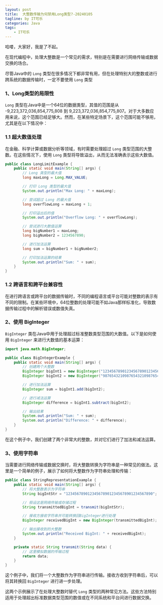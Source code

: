 ```yaml
---
layout: post
title:  大整数传输为何禁用Long类型?-20240105
tagline: by IT可乐
categories: Java
tags: 
    - IT可乐
---
```


哈喽，大家好，我是了不起。  

在现代编程中，处理大整数是一个常见的需求，特别是在需要进行网络传输或数据交换的场合。

尽管Java中的 `Long` 类型在很多情况下都非常有用，但在处理特别大的整数或进行跨系统的数据传输时，一定不要使用 `Long` 类型

<!--more-->

### 1、Long类型的局限性

`Long` 类型在Java中是一个64位的数据类型，其值的范围是从 -9,223,372,036,854,775,808 到  9,223,372,036,854,775,807。对于大多数应用来说，这个范围已经足够大。然而，在某些特定场景下，这个范围可能不够用，尤其是在以下情况中：

### 1.1 超大数值处理

在金融、科学计算或数据分析等领域，有时需要处理超过 `Long` 类型范围的大整数。在这些情况下，使用 `Long` 类型将导致溢出，从而无法准确表示这些大数值。

```java
public class LongLimitExample {
    public static void main(String[] args) {
        // Long 类型的最大值
        long maxLong = Long.MAX_VALUE;

        // 打印 Long 类型的最大值
        System.out.println("Max Long: " + maxLong);

        // 尝试超过 Long 的最大值
        long overflowLong = maxLong + 1;

        // 打印溢出后的值
        System.out.println("Overflow Long: " + overflowLong);

        // 尝试进行大数值运算
        long bigNumber1 = maxLong;
        long bigNumber2 = 1234567890;

        // 进行加法运算
        long sum = bigNumber1 + bigNumber2;

        // 打印加法运算的结果
        System.out.println("Sum: " + sum);
    }
}
```



### 1.2 跨语言和跨平台兼容性

在进行跨语言或跨平台的数据传输时，不同的编程语言或平台可能对整数的表示有不同的限制。在某些环境中，64位整数的处理可能不如Java那样标准化，导致数据传输过程中的解析错误或数值失真。





### 2、使用 BigInteger

`BigInteger` 类在Java中用于处理超过标准整数类型范围的大数值。以下是如何使用 `BigInteger` 来进行大数值的基本运算：

```java
import java.math.BigInteger;

public class BigIntegerExample {
    public static void main(String[] args) {
        // 创建两个大整数
        BigInteger bigInt1 = new BigInteger("1234567890123456789012345678901234567890");
        BigInteger bigInt2 = new BigInteger("9876543210987654321098765432109876543210");

        // 进行加法运算
        BigInteger sum = bigInt1.add(bigInt2);

        // 进行减法运算
        BigInteger difference = bigInt1.subtract(bigInt2);

        // 输出结果
        System.out.println("Sum: " + sum);
        System.out.println("Difference: " + difference);
    }
}
```

在这个例子中，我们创建了两个非常大的整数，并对它们进行了加法和减法运算。



### 3、使用字符串

当需要进行网络传输或数据交换时，将大整数转换为字符串是一种常见的做法。这里是一个简单的例子，展示了如何将大整数作为字符串处理和传输：

```java
public class StringRepresentationExample {
    public static void main(String[] args) {
        // 将大整数表示为字符串
        String bigIntStr = "1234567890123456789012345678901234567890";

        // 假设这是网络传输或存储过程
        String transmittedBigInt = transmit(bigIntStr);

        // 接收方接收字符串并可能转换回BigInteger进行处理
        BigInteger receivedBigInt = new BigInteger(transmittedBigInt);

        // 输出接收到的大整数
        System.out.println("Received BigInt: " + receivedBigInt);
    }

    private static String transmit(String data) {
        // 这里模拟数据的传输过程
        return data;
    }
}
```

这个例子中，我们将一个大整数作为字符串进行传输。接收方收到字符串后，可以将其转换回 `BigInteger` 进行进一步处理。

这两个示例展示了在处理大整数时替代 `Long` 类型的两种常见方法。这些方法特别适用于处理超出标准数据类型范围的数值或在不同系统和平台间进行数据交换。
